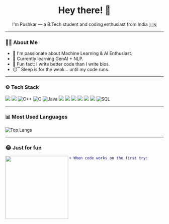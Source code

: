 <h1 align="center">Hey there! 👋</h1>
<p align="center">I'm Pushkar — a B.Tech student and coding enthusiast from India 🇮🇳</p>

---

### 🧑‍💻 About Me

- 🎯 I'm passionate about Machine Learning & AI Enthusiast.
- 🌱 Currently learning GenAI + NLP.
- 🧠 Fun fact: I write better code than I write bios.
- 😴 Sleep is for the weak... until my code runs.

---

### ⚙️ Tech Stack

<p align="left">
  <img src="https://img.icons8.com/color/48/000000/python.png" />
  <img src="https://img.icons8.com/color/48/000000/javascript.png" />
  <img src="https://img.icons8.com/color/48/000000/c-plus-plus-logo.png" title="C++"/>
  <img src="https://img.icons8.com/color/48/000000/c-programming.png" title="C"/>
  <img src="https://img.icons8.com/color/48/000000/java-coffee-cup-logo.png" title="Java"/>
  <img src="https://img.icons8.com/color/48/000000/html-5.png" />
  <img src="https://img.icons8.com/color/48/000000/css3.png" />
  <img src="https://img.icons8.com/color/48/000000/mongodb.png" />
  <img src="https://img.icons8.com/color/48/000000/git.png" />
  <img src="https://img.icons8.com/color/48/000000/github.png" />
  <img src="https://img.icons8.com/color/48/000000/visual-studio-code-2019.png" />
  <img src="https://img.icons8.com/external-flat-juicy-fish/60/000000/external-sql-coding-and-development-flat-flat-juicy-fish.png" title="SQL"/>
</p>

---

### 📊 Most Used Languages

![Top Langs](https://github-readme-stats.vercel.app/api/top-langs/?username=pushkargupta75&layout=compact&theme=tokyonight)

---

### 😂 Just for fun

<img src="https://media.giphy.com/media/3og0IPxMM0erATueVW/giphy.gif" width="200" align="left" />

```diff
+ When code works on the first try:
